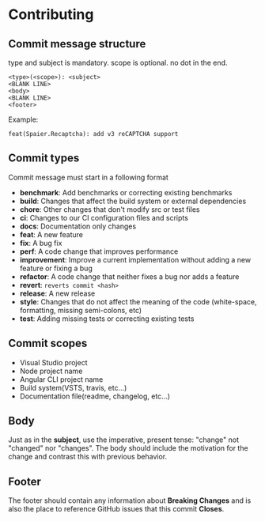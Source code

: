# Contributing

## Commit message structure

type and subject is mandatory.
scope is optional.
no dot in the end.

```
<type>(<scope>): <subject>
<BLANK LINE>
<body>
<BLANK LINE>
<footer>
```

Example:

```
feat(Spaier.Recaptcha): add v3 reCAPTCHA support
```

## Commit types

Commit message must start in a following format

- **benchmark**: Add benchmarks or correcting existing benchmarks
- **build**: Changes that affect the build system or external dependencies
- **chore**: Other changes that don't modify src or test files
- **ci**: Changes to our CI configuration files and scripts
- **docs**: Documentation only changes
- **feat**: A new feature
- **fix**: A bug fix
- **perf**: A code change that improves performance
- **improvement**: Improve a current implementation without adding a new feature or fixing a bug
- **refactor**: A code change that neither fixes a bug nor adds a feature
- **revert**: `reverts commit <hash>`
- **release**: A new release
- **style**: Changes that do not affect the meaning of the code (white-space, formatting, missing semi-colons, etc)
- **test**: Adding missing tests or correcting existing tests

## Commit scopes

- Visual Studio project
- Node project name
- Angular CLI project name
- Build system(VSTS, travis, etc...)
- Documentation file(readme, changelog, etc...)

## Body
Just as in the **subject**, use the imperative, present tense: "change" not "changed" nor "changes".
The body should include the motivation for the change and contrast this with previous behavior.

## Footer
The footer should contain any information about **Breaking Changes** and is also the place to
reference GitHub issues that this commit **Closes**.
